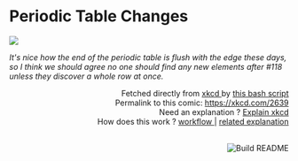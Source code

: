 # <b>Periodic Table Changes</b>

[![](https://imgs.xkcd.com/comics/periodic_table_changes.png)](https://xkcd.com/2639)

<i>It&#39;s nice how the end of the periodic table is flush with the edge these days, so I think we should agree no one should find any new elements after #118 unless they discover a whole row at once.</i>

<div align="right">
  Fetched directly from
  <a href="https://xkcd.com">
    xkcd
  </a>
  by
  <a href="https://github.com/Vanille-N/Vanille-N/blob/master/fetch">
    this bash script
  </a>
</div>
<div align="right">
  Permalink to this comic:
  <a href="https://xkcd.com/2639">
    https://xkcd.com/2639
  </a>
</div>
<div align="right">
  Need an explanation ?
  <a href="https://www.explainxkcd.com/wiki/index.php/2639">
    Explain xkcd
  </a>
</div>
<div align="right">
  How does this work ?
  <a href="https://github.com/Vanille-N/Vanille-N/blob/master/.github/workflows/build.yml">
    workflow
  </a>
  |
  <a href="https://simonwillison.net/2020/Jul/10/self-updating-profile-readme/">
    related explanation
  </a>
</div><br>

<a href="https://github.com/Vanille-N/Vanille-N/actions"><img src="https://github.com/Vanille-N/Vanille-N/workflows/Build%20README/badge.svg" align="right" alt="Build README"></a>
